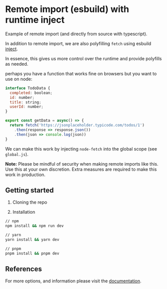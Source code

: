 # Remote import (esbuild) with runtime inject

Example of remote import (and directly from source with typescript).

In addition to remote import, we are also polyfilling `fetch` using esbuild [inject](https://esbuild.github.io/api/#inject).

In essence, this gives us more control over the runtime and provide polyfills as needed.

perhaps you have a function that works fine on browsers but you want to use on node:

```js
interface TodoData {
  completed: boolean;
  id: number;
  title: string;
  userId: number;
}

export const getData = async() => {
  return fetch('https://jsonplaceholder.typicode.com/todos/1')
    .then(response => response.json())
    .then(json => console.log(json))
}
```

We can make this work by injecting `node-fetch` into the global scope (see `global.js`).

**Note:** Please be mindful of security when making remote imports like this. Use this at your own discretion. Extra measures are required to make this work in production.

## Getting started

1. Cloning the repo

2. Installation

```sh
// npm
npm install && npm run dev

// yarn 
yarn install && yarn dev

// pnpm 
pnpm install && pnpm dev
```

## References

For more options, and information please visit the [documentation](https://esbuild.github.io/api/#build-api).
